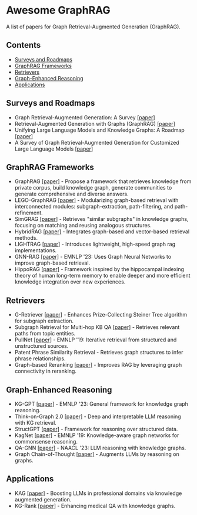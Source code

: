 # Awesome GraphRAG

A list of papers for Graph Retrieval-Augmented Generation (GraphRAG).

## Contents

- [Surveys and Roadmaps](#surveys-and-roadmaps)
- [GraphRAG Frameworks](#graphrag-frameworks)
- [Retrievers](#retrievers)
- [Graph-Enhanced Reasoning](#graph-enhanced-reasoning)
- [Applications](#applications)

## Surveys and Roadmaps

- Graph Retrieval-Augmented Generation: A Survey [[paper]](https://arxiv.org/pdf/2408.08921)
- Retrieval-Augmented Generation with Graphs (GraphRAG) [[paper]](https://arxiv.org/pdf/2501.00309v2)
- Unifying Large Language Models and Knowledge Graphs: A Roadmap [[paper]](https://arxiv.org/pdf/2306.08302v3)
- A Survey of Graph Retrieval-Augmented Generation for Customized Large Language Models [[paper]](https://arxiv.org/pdf/2501.13958)

## GraphRAG Frameworks

- GraphRAG [[paper]](https://arxiv.org/pdf/2404.16130) - Propose a framework that retrieves knowledge from private corpus, build knowledge graph, generate communities to generate comprehensive and diverse answers.
- LEGO-GraphRAG [[paper]](https://arxiv.org/pdf/2411.05844) - Modularizing graph-based retrieval with interconnected modules: subgraph-extraction, path-filtering, and path-refinement.
- SimGRAG [[paper]](https://arxiv.org/pdf/2412.15272) - Retrieves "similar subgraphs" in knowledge graphs, focusing on matching and reusing analogous structures.
- HybridRAG [[paper]](https://arxiv.org/pdf/2408.04948) - Integrates graph-based and vector-based retrieval methods.
- LIGHTRAG [[paper]](https://arxiv.org/pdf/2410.05779) - Introduces lightweight, high-speed graph rag implementations.
- GNN-RAG [[paper]](https://arxiv.org/pdf/2405.20139) - EMNLP '23: Uses Graph Neural Networks to improve graph-based retrieval.
- HippoRAG [[paper]](https://arxiv.org/pdf/2405.14831) - Framework inspired by the hippocampal indexing theory of human long-term memory to enable deeper and more efficient knowledge integration over new experiences.

## Retrievers

- G-Retriever [[paper]](https://arxiv.org/pdf/2402.07630) - Enhances Prize-Collecting Steiner Tree algorithm for subgraph extraction.
- Subgraph Retrieval for Multi-hop KB QA [[paper]](https://www.aclweb.org/anthology/ACL-22) - Retrieves relevant paths from topic entities.
- PullNet [[paper]](https://arxiv.org/abs/1904.09286) - EMNLP '19: Iterative retrieval from structured and unstructured sources.
- Patent Phrase Similarity Retrieval  - Retrieves graph structures to infer phrase relationships.
- Graph-based Reranking [[paper]](https://arxiv.org/pdf/2405.18414) - Improves RAG by leveraging graph connectivity in reranking.

## Graph-Enhanced Reasoning

- KG-GPT [[paper]](https://arxiv.org/abs/recent) - EMNLP '23: General framework for knowledge graph reasoning.
- Think-on-Graph 2.0 [[paper]](https://arxiv.org/abs/recent) - Deep and interpretable LLM reasoning with KG retrieval.
- StructGPT [[paper]](https://arxiv.org/abs/recent) - Framework for reasoning over structured data.
- KagNet [[paper]](https://arxiv.org/abs/1909.02151) - EMNLP '19: Knowledge-aware graph networks for commonsense reasoning.
- QA-GNN [[paper]](https://arxiv.org/abs/recent) - NAACL '23: LLM reasoning with knowledge graphs.
- Graph Chain-of-Thought [[paper]](https://arxiv.org/abs/recent) - Augments LLMs by reasoning on graphs.

## Applications

- KAG [[paper]](https://arxiv.org/pdf/2409.13731) - Boosting LLMs in professional domains via knowledge augmented generation.
- KG-Rank [[paper]](https://arxiv.org/abs/recent) - Enhancing medical QA with knowledge graphs.
